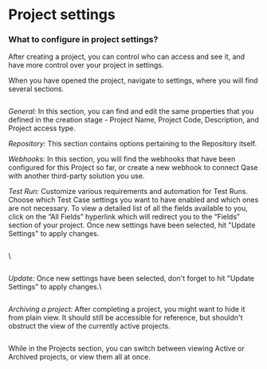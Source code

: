 # Project settings

### What to configure in project settings?

After creating a project, you can control who can access and see it, and have more control over your project in settings.

When you have opened the project, navigate to settings, where you will find several sections.

<figure><img src="https://downloads.intercomcdn.com/i/o/609556285/9bbf51c3ca9f20deffac4b8c/image.png" alt=""><figcaption></figcaption></figure>

_General:_ In this section, you can find and edit the same properties that you defined in the creation stage - Project Name, Project Code, Description, and Project access type.

_Repository:_ This section contains options pertaining to the Repository itself.

_Webhooks:_ In this section, you will find the webhooks that have been configured for this Project so far, or create a new webhook to connect Qase with another third-party solution you use.

_Test Run:_ Customize various requirements and automation for Test Runs. Choose which Test Case settings you want to have enabled and which ones are not necessary. To view a detailed list of all the fields available to you, click on the “All Fields” hyperlink which will redirect you to the “Fields” section of your project. Once new settings have been selected, hit "Update Settings" to apply changes.

<figure><img src="https://downloads.intercomcdn.com/i/o/609558405/d2f634fb8e155a81e231d6f2/image.png" alt=""><figcaption></figcaption></figure>

\


<figure><img src="https://downloads.intercomcdn.com/i/o/609558235/9d1a07aff73013868fbe3802/image.png" alt=""><figcaption></figcaption></figure>

_Update:_ Once new settings have been selected, don't forget to hit "Update Settings" to apply changes.\


<figure><img src="https://downloads.intercomcdn.com/i/o/609558957/8ee5dd9091b5094900c26bcb/image.png" alt=""><figcaption></figcaption></figure>

_Archiving a project:_ After completing a project, you might want to hide it from plain view. It should still be accessible for reference, but shouldn't obstruct the view of the currently active projects.&#x20;

<figure><img src="https://downloads.intercomcdn.com/i/o/609559045/9c9b142b3cc384ca56ea8b70/image.png" alt=""><figcaption></figcaption></figure>

While in the Projects section, you can switch between viewing Active or Archived projects, or view them all at once.

<figure><img src="https://qase.intercom-attachments-7.com/i/o/595207212/3705797104e1a75f9ef127c9/gLx07FZghVFV-B6NMunYlGuJZ-OfILQ9NWuENMQhJ9zlzzCRnWJVKJdu7tl2i0ZF9AKaCqGn6J-3m3yqFpCzNZlvKtjDcoRjEeb5RR8iYTE20PvOiBX_j9O4YzGXCVnOONwIJQmROAvE3Z-fvEVlNXokgkitCfJ_UElRyRV_1fYKqYGNYIkNTJhrqw" alt=""><figcaption></figcaption></figure>
